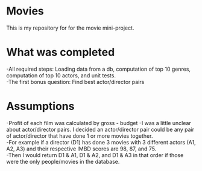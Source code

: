 # Movies
This is my repository for for the movie mini-project.

# What was completed
-All required steps: Loading data from a db, computation of top 10 genres, computation of top 10 actors, and unit tests.  
-The first bonus question: Find best actor/director pairs

# Assumptions
-Profit of each film was calculated by gross - budget 
-I was a little unclear about actor/director pairs. I decided an actor/director pair could be any pair of actor/director that have done 1 or more movies together.  
    -For example if a director (D1) has done 3 movies with 3 different actors (A1, A2, A3) and their respective IMBD scores are 98, 87, and 75.  
    -Then I would return D1 & A1, D1 & A2, and D1 & A3 in that order if those were the only people/movies in the database.  
